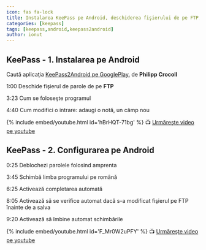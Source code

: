 ```yaml
---
icon: fas fa-lock
title: Instalarea KeePass pe Android, deschiderea fişierului de pe FTP, configurarea
categories: [keepass]
tags: [keepass,android,keepass2android]
author: ionut
---
```


## KeePass - 1. Instalarea pe Android

Caută aplicaţia [KeePass2Android pe GooglePlay.](https://play.google.com/store/apps/details?id=keepass2android.keepass2android&hl=en) de **Philipp Crocoll**

1:00 Deschide fişierul de parole de pe **FTP**

3:23 Cum se foloseşte programul

4:40 Cum modifici o intrare: adaugi o notă, un câmp nou

{% include embed/youtube.html id='hBrHQT-71bg' %}
📺 [Urmăreşte video pe youtube](https://www.youtube.com/watch?v=hBrHQT-71bg)

## KeePass - 2. Configurarea pe Android

0:25 Deblochezi parolele folosind amprenta

3:45 Schimbă limba programului pe română

6:25 Activează completarea automată

8:05 Activează să se verifice automat dacă s-a modificat fişierul pe FTP înainte de a salva

9:20 Activează să îmbine automat schimbările

{% include embed/youtube.html id='F_Mr0W2uPFY' %}
📺 [Urmăreşte video pe youtube](https://www.youtube.com/watch?v=F_Mr0W2uPFY)
